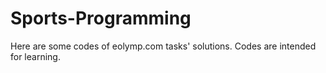 # Sports-Programming
Here are some codes of eolymp.com tasks' solutions.
Codes are intended for learning.
